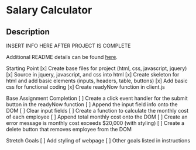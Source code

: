 # Salary Calculator

## Description

INSERT INFO HERE AFTER PROJECT IS COMPLETE

Additional README details can be found [here](https://github.com/PrimeAcademy/readme-template/blob/master/README.md).

Starting Point
[x] Create base files for project (html, css, javascript, jquery)
[x] Source in jquery, javascript, and css into html
[x] Create skeleton for html and add basic elements (inputs, headers, table, buttons)
[x] Add basic css for functional coding
[x] Create readyNow function in client.js

Base Assignment Completion
[ ] Create a click event handler for the submit button in the readyNow function
[ ] Append the input field info onto the DOM
[ ] Clear input fields
[ ] Create a function to calculate the monthly cost of each employee
[ ] Append total monthly cost onto the DOM
[ ] Create an error message is monthly cost exceeds $20,000 (with styling)
[ ] Create a delete button that removes employee from the DOM

Stretch Goals
[ ] Add styling of webpage
[ ] Other goals listed in instructions
